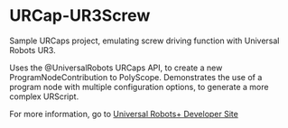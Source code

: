 # URCap-UR3Screw
Sample URCaps project, emulating screw driving function with Universal Robots UR3. 

Uses the @UniversalRobots URCaps API, to create a new ProgramNodeContribution to PolyScope. 
Demonstrates the use of a program node with multiple configuration options, to generate a more complex URScript.

For more information, go to [Universal Robots+ Developer Site](https://plus.universal-robots.com/)
